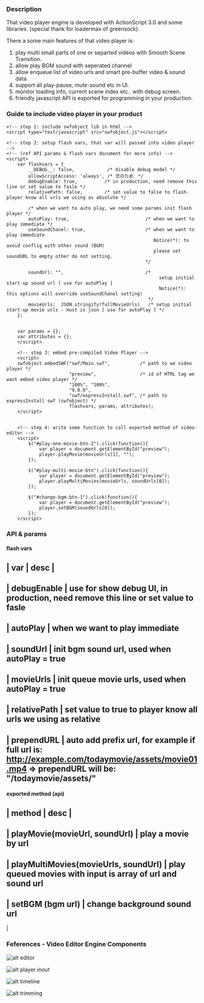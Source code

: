 ### Description

That video player engine is developed with ActionScript 3.0 and some libraries.
(special thank for loadermax of greensock).

There a some main features of that video player is:

1. play multi small parts of one or separted videos with Smooth Scene Transition.
2. allow play BGM sound with seperated channel
3. allow enqueue list of video urls and smart pre-buffer video & sound data.
4. support all play-pause, mute-sound etc in UI.
5. monitor loading info, current scene index etc.. with debug screen.
6. friendly javascript API is exported for programming in your production.  


### Guide to include video player in your product

```
<!-- step 1: include swfobject lib in html -->
<script type="text/javascript" src="swfobject.js"></script>

<!-- step 2: setup flash vars, that var will passed into video player -->
<!-- (ref API params & flash vars document for more info) -->
<script>
    var flashvars = {
        __DEBUG__: false,            /* disable debug model */
        allowScriptAccess: 'always', /* 念のため　*/
        debugEnable: true,          /* in production, need remove this line or set value to fasle */
        relativePath: false,        /* set value to false to flash-player know all urls we using as absolute */
        
        /* when we want to auto play, we need some params init flash player */
        autoPlay: true,                            /* when we want to play immediate */
        useSoundChanel: true,                      /* when we want to play immediate 
                                                      Notice(*): to avoid conflig with other sound (BGM)
                                                      please set soundURL to empty other do not setting.
                                                   */
                                                   
        soundUrl: "",                              /* 
                                                        setup initial start-up sound url [ use for autoPlay ] 
                                                        Notice(*): this options will override useSoundChanel setting! 
                                                    */
        movieUrls:  JSON.stringify(fullMovieUrls)   /* setup initial start-up movie urls - must is json [ use for autoPlay ] */ 
    };
    
    
    var params = {};
    var attributes = {};
    </script>

    <!-- step 3: embed pre-compiled Video Player -->
    <script>
    swfobject.embedSWF("swf/Main.swf",           /* path to we video player */
                       "preview",                /* id of HTML tag we want embed video player */ 
                       "100%", "100%", 
                       "9.0.0", 
                       "swf/expressInstall.swf", /* path to expressInstall swf (swfobject) */
                       flashvars, params, attributes);
    </script>


    <!-- step 4: write some function to call exported method of video-editor -->
    <script>
        $("#play-one-movie-btn-2").click(function(){ 
            var player = document.getElementById("preview");
            player.playMovie(movieUrls[1], ""); 
        });
        
        $("#play-multi-movie-btn").click(function(){
            var player = document.getElementById("preview");
            player.playMultiMovies(movieUrls, soundUrls[0]);    
        });
        
        $("#change-bgm-btn-1").click(function(){ 
            var player = document.getElementById("preview");
            player.setBGM(soundUrls[0]);    
        });
    </script>
```

### API & params

#### flash vars
| var | desc |
---------------
| debugEnable | use for show debug UI, in production, need remove this line or set value to fasle 
-----------------
| autoPlay | when we want to play immediate 
------------------
| soundUrl | init bgm sound url, used when autoPlay = true
------------------
| movieUrls | init queue movie urls, used when autoPlay = true
---------------
| relativePath | set value to true to player know all urls we using as relative
----------------
| prependURL | auto add prefix url, for example if full url is: http://example.com/todaymovie/assets/movie01.mp4 => prependURL will be: "/todaymovie/assets/" 
--------------------



#### exported method (api)
| method | desc |
------------------
| playMovie(movieUrl, soundUrl) | play a movie by url
--------------------
| playMultiMovies(movieUrls, soundUrl) | play queued movies with input is array of url and sound url
--------------------
| setBGM (bgm url) | change background sound url 
----------------------
| 

### Feferences - Video Editor Engine Components
![alt editor](./doc/spec/editor.png)

![alt player inout ](./doc/spec/input-output.png)

![alt timeline ](./doc/spec/timeline.png)

![alt trimming ](./doc/spec/trimming.png)
